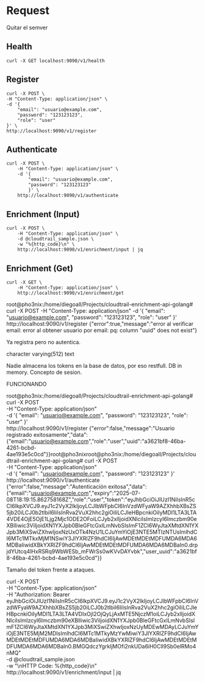 # Request

Quitar el semver

## Health

    curl -X GET localhost:9090/v1/health

## Register

    curl -X POST \
    -H "Content-Type: application/json" \
    -d '{
        "email": "usuario@example.com",
        "password": "123123123",
        "role": "user"
    }' \
    http://localhost:9090/v1/register

## Authenticate

    curl -X POST \
        -H "Content-Type: application/json" \
        -d '{
            "email": "usuario@example.com",
            "password": "123123123"
            }' \
        http://localhost:9090/v1/authenticate




## Enrichment (Input)

    curl -X POST \
        -H "Content-Type: application/json" \
        -d @cloudtrail_sample.json \
        -w "%{http_code}\n" \
        http://localhost:9090/v1/enrichment/input | jq


## Enrichment (Get)

    curl -X GET \
        -H "Content-Type: application/json" \
        http://localhost:9090/v1/enrichment/get


root@pho3nix:/home/diegoall/Projects/cloudtrail-enrichment-api-golang# curl -X POST     -H "Content-Type: application/json"     -d '{
        "email": "usuario@example.com",
        "password": "123123123",
        "role": "user"
    }'     http://localhost:9090/v1/register
{"error":true,"message":"error al verificar email: error al obtener usuario por email: pq: column \"uuid\" does not exist"}


Ya registra pero no autentica.

character varying(512)
text

Nadie almacena los tokens en la base de datos, por eso restfull. DB in memory.
Concepto de sesion.


FUNCIONANDO


root@pho3nix:/home/diegoall/Projects/cloudtrail-enrichment-api-golang# curl -X POST \
    -H "Content-Type: application/json" \
    -d '{
        "email": "usuario@example.com",
        "password": "123123123",
        "role": "user"
    }' \
    http://localhost:9090/v1/register
{"error":false,"message":"Usuario registrado exitosamente","data":{"email":"usuario@example.com","role":"user","uuid":"a3621bf8-46ba-4261-bcbd-4ae193e5c0cd"}}root@pho3nixroot@pho3nix:/home/diegoall/Projects/cloudtrail-enrichment-api-golang# curl -X POST \
        -H "Content-Type: application/json" \
        -d '{
            "email": "usuario@example.com",
            "password": "123123123"
            }' \
        http://localhost:9090/v1/authenticate
{"error":false,"message":"Autenticación exitosa","data":{"email":"usuario@example.com","expiry":"2025-07-08T18:19:15.862758168Z","role":"user","token":"eyJhbGciOiJIUzI1NiIsInR5cCI6IkpXVCJ9.eyJ1c2VyX2lkIjoyLCJlbWFpbCI6InVzdWFyaW9AZXhhbXBsZS5jb20iLCJ0b2tlbiI6IiIsInRva2VuX2hhc2giOiIiLCJleHBpcnkiOiIyMDI1LTA3LTA4VDE4OjE5OjE1Ljg2Mjc1ODE2OFoiLCJyb2xlIjoidXNlciIsImlzcyI6Imczbm90eXBlIiwic3ViIjoidXN1YXJpb0BleGFtcGxlLmNvbSIsImF1ZCI6WyJtaXMtdXN1YXJpb3MiXSwiZXhwIjoxNzUxOTk4NzU1LCJuYmYiOjE3NTE5MTIzNTUsImlhdCI6MTc1MTkxMjM1NSwiY3JlYXRlZF9hdCI6IjAwMDEtMDEtMDFUMDA6MDA6MDBaIiwidXBkYXRlZF9hdCI6IjAwMDEtMDEtMDFUMDA6MDA6MDBaIn0.drpjdYUtcq4lHxRSRq9WbWESb_mFWrSs0wKVvDAYvbk","user_uuid":"a3621bf8-46ba-4261-bcbd-4ae193e5c0cd"}}


Tamaño del token frente a ataques.


curl -X POST \
    -H "Content-Type: application/json" \
    -H "Authorization: Bearer eyJhbGciOiJIUzI1NiIsInR5cCI6IkpXVCJ9.eyJ1c2VyX2lkIjoyLCJlbWFpbCI6InVzdWFyaW9AZXhhbXBsZS5jb20iLCJ0b2tlbiI6IiIsInRva2VuX2hhc2giOiIiLCJleHBpcnkiOiIyMDI1LTA3LTA4VDIxOjI2OjQyLjAxMTE5NjczM1oiLCJyb2xlIjoidXNlciIsImlzcyI6Imczbm90eXBlIiwic3ViIjoidXN1YXJpb0BleGFtcGxlLmNvbSIsImF1ZCI6WyJtaXMtdXN1YXJpb3MiXSwiZXhwIjoxNzUyMDEwMDAyLCJuYmYiOjE3NTE5MjM2MDIsImlhdCI6MTc1MTkyMzYwMiwiY3JlYXRlZF9hdCI6IjAwMDEtMDEtMDFUMDA6MDA6MDBaIiwidXBkYXRlZF9hdCI6IjAwMDEtMDEtMDFUMDA6MDA6MDBaIn0.BMGQdczYgrkljMOfi2nkUDa6iH0Cll9Sb0elRMo4nMQ" \
    -d @cloudtrail_sample.json \
    -w "\nHTTP Code: %{http_code}\n" \
    http://localhost:9090/v1/enrichment/input | jq
